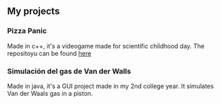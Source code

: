 
## My projects

### Pizza Panic

Made in c++, it's a videogame made for scientific childhood day. The repositoyu can be found [here](https://github.com/denisseantunez/PizzaPanic)

### Simulación del gas de Van der Walls

Made in java, it's a GUI project made in my 2nd college year. It simulates Van der Waals gas in a piston. 





